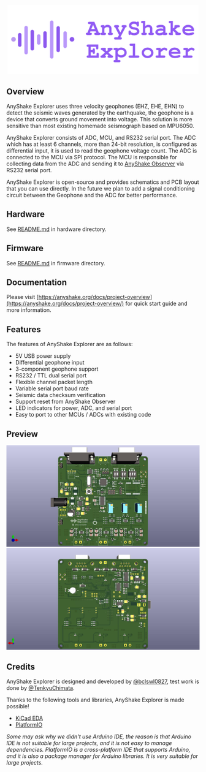 <p align="center">
  <img src="https://raw.githubusercontent.com/anyshake/explorer/master/images/header.png" width="500"/>
</p>

## Overview

AnyShake Explorer uses three velocity geophones (EHZ, EHE, EHN) to detect the seismic waves generated by the earthquake, the geophone is a device that converts ground movement into voltage. This solution is more sensitive than most existing homemade seismograph based on MPU6050.

AnyShake Explorer consists of ADC, MCU, and RS232 serial port. The ADC which has at least 6 channels, more than 24-bit resolution, is configured as differential input, it is used to read the geophone voltage count. The ADC is connected to the MCU via SPI protocol. The MCU is responsible for collecting data from the ADC and sending it to [AnyShake Observer](https://github.com/anyshake/observer) via RS232 serial port.

AnyShake Explorer is open-source and provides schematics and PCB layout that you can use directly. In the future we plan to add a signal conditioning circuit between the Geophone and the ADC for better performance.

## Hardware

See [README.md](https://github.com/anyshake/explorer/tree/v1/hardware/README.md) in hardware directory.

## Firmware

See [README.md](https://github.com/anyshake/explorer/tree/v1/firmware/README.md) in firmware directory.

## Documentation

Please visit [https://anyshake.org/docs/project-overview](https://anyshake.org/docs/project-overview/) for quick start guide and more information.

## Features

The features of AnyShake Explorer are as follows:

- 5V USB power supply
- Differential geophone input
- 3-component geophone support
- RS232 / TTL dual serial port
- Flexible channel packet length
- Variable serial port baud rate
- Seismic data checksum verification
- Support reset from AnyShake Observer
- LED indicators for power, ADC, and serial port
- Easy to port to other MCUs / ADCs with existing code

## Preview

![PCB Front](https://raw.githubusercontent.com/anyshake/explorer/v1/preview/pcb_front.jpg)
![PCB Back](https://raw.githubusercontent.com/anyshake/explorer/v1/preview/pcb_back.jpg)

## Credits

AnyShake Explorer is designed and developed by [@bclswl0827](https://github.com/bclswl0827), test work is done by [@TenkyuChimata](https://github.com/TenkyuChimata).

Thanks to the following tools and libraries, AnyShake Explorer is made possible!

- [KiCad EDA](https://kicad.org/)
- [PlatformIO](https://platformio.org/)

*Some may ask why we didn't use Arduino IDE, the reason is that Arduino IDE is not suitable for large projects, and it is not easy to manage dependencies. PlatformIO is a cross-platform IDE that supports Arduino, and it is also a package manager for Arduino libraries. It is very suitable for large projects.*
